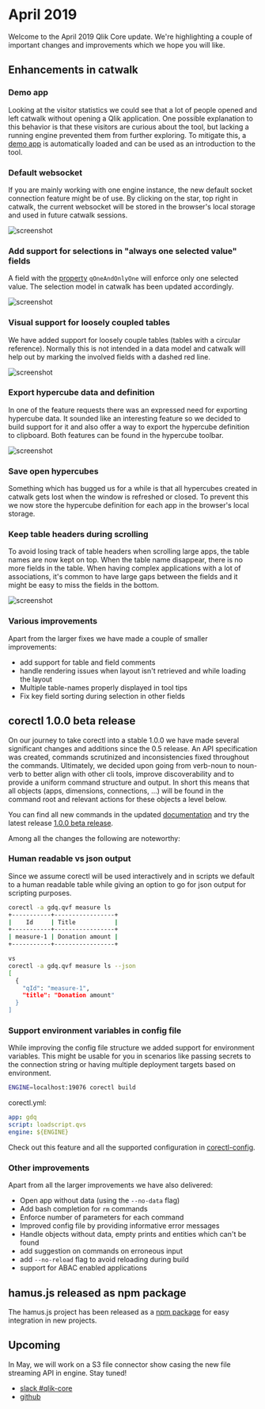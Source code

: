 # April 2019

Welcome to the April 2019 Qlik Core update. We're highlighting a couple of important changes and improvements which we
hope you will like.

## Enhancements in catwalk

### Demo app

Looking at the visitor statistics we could see that a lot of people opened and left catwalk without opening a Qlik
application. One possible explanation to this behavior is that these visitors are curious about the tool, but lacking
a running engine prevented them from further exploring. To mitigate this, a
[demo app](https://catwalk.core.qlik.com/?engine_url=wss://apps.core.qlik.com/app/doc/01775889-c700-413f-9b0e-6ba1837c52b0/)
is automatically loaded and can be used as an introduction to the tool.

### Default websocket

If you are mainly working with one engine instance, the new default socket connection feature might be of use.
By clicking on the star, top right in catwalk, the current websocket will be stored in the browser's local storage and
used in future catwalk sessions.

![screenshot](../images/catwalk-default-websocket.png)

### Add support for selections in "always one selected value" fields

A field with the [property](https://core.qlik.com/services/qix-engine/apis/qix/definitions/#nxfieldproperties)
`qOneAndOnlyOne` will enforce only one selected value. The selection model in catwalk has been updated accordingly.

![screenshot](../images/catwalk-field-select-one-value.gif)

### Visual support for loosely coupled tables

We have added support for loosely couple tables (tables with a circular reference). Normally this is not intended in
a data model and catwalk will help out by marking the involved fields with a dashed red line.

![screenshot](../images/catwalk-circular-reference.png)

### Export hypercube data and definition

In one of the feature requests there was an expressed need for exporting hypercube data. It sounded like an
interesting feature so we decided to build support for it and also offer a way to export the hypercube definition to
clipboard. Both features can be found in the hypercube toolbar.

![screenshot](../images/catwalk-export-hypercube.png)

### Save open hypercubes

Something which has bugged us for a while is that all hypercubes created in catwalk gets lost when the window is
refreshed or closed. To prevent this we now store the hypercube definition for each app in the browser's local storage.

### Keep table headers during scrolling

To avoid losing track of table headers when scrolling large apps, the table names are now kept on top. When the table
name disappear, there is no more fields in the table. When having complex applications with a lot of associations, it's
common to have large gaps between the fields and it might be easy to miss the fields in the bottom.

![screenshot](../images/catwalk-scrolling-headers.gif)

### Various improvements

Apart from the larger fixes we have made a couple of smaller improvements:

* add support for table and field comments
* handle rendering issues when layout isn't retrieved and while loading the layout
* Multiple table-names properly displayed in tool tips
* Fix key field sorting during selection in other fields

## corectl 1.0.0 beta release

On our journey to take corectl into a stable 1.0.0 we have made several significant changes and additions since the 0.5
release. An API specification was created, commands scrutinized and inconsistencies fixed throughout the commands.
Ultimately, we decided upon going from verb-noun to noun-verb to better align with other cli tools, improve
discoverability and to provide a uniform command structure and output. In short this means that all objects (apps,
dimensions, connections, ...) will be found in the command root and relevant actions for these objects a level below.

You can find all new commands in the updated
[documentation](https://github.com/qlik-oss/corectl/blob/master/docs/corectl.md) and try the latest release
[1.0.0 beta release](https://github.com/qlik-oss/corectl/releases/tag/v1.0.0-beta.1).

Among all the changes the following are noteworthy:

### Human readable vs json output

Since we assume corectl will be used interactively and in scripts we default to a human readable table while giving an
option to go for json output for scripting purposes.

```bash
corectl -a gdq.qvf measure ls
+-----------+-----------------+
|    Id     | Title           |
+-----------+-----------------+
| measure-1 | Donation amount |
+-----------+-----------------+

vs
corectl -a gdq.qvf measure ls --json
[
  {
    "qId": "measure-1",
    "title": "Donation amount"
  }
]
```

### Support environment variables in config file

While improving the config file structure we added support for environment variables. This might be usable for you in
scenarios like passing secrets to the connection string or having multiple deployment targets based on environment.

```bash
ENGINE=localhost:19076 corectl build
```

corectl.yml:

```yaml
app: gdq
script: loadscript.qvs
engine: ${ENGINE}
```

Check out this feature and all the supported configuration in
[corectl-config](https://github.com/qlik-oss/corectl/blob/master/docs/corectl_config.md#corectl-config).

### Other improvements

Apart from all the larger improvements we have also delivered:

* Open app without data (using the `--no-data` flag)
* Add bash completion for `rm` commands
* Enforce number of parameters for each command
* Improved config file by providing informative error messages
* Handle objects without data, empty prints and entities which can't be found
* add suggestion on commands on erroneous input
* add `--no-reload` flag to avoid reloading during build
* support for ABAC enabled applications

## hamus.js released as npm package

The hamus.js project has been released as a [npm package](https://www.npmjs.com/package/hamus.js) for easy integration
in new projects.

## Upcoming

In May, we will work on a S3 file connector show casing the new file streaming API in engine. Stay tuned!

* [slack #qlik-core](https://qlik-branch.slack.com/channels/qlik-core)
* [github](https://github.com/qlik-oss)
